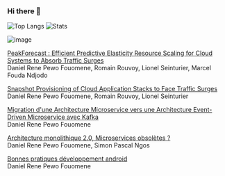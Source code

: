 ### Hi there 👋

![Top Langs](https://github-readme-stats.vercel.app/api/top-langs/?username=fouomene&hide=SCSS,Less,HTML,CSS,shell,TSQL,Batchfile,PHP)
![Stats](https://github-readme-stats.vercel.app/api?username=fouomene&show_icons=true&count_private=true&hide=contribs)

![image](https://github.com/user-attachments/assets/d2e19f70-d27c-4c63-a6fa-ef8c5eff1219)

[PeakForecast : Efficient Predictive Elasticity Resource
Scaling for Cloud Systems to Absorb Traffic Surges](peakforecast.pdf)<br />Daniel Rene Pewo Fouomene, Romain Rouvoy, Lionel Seinturier, Marcel Fouda Ndjodo

[Snapshot Provisioning of Cloud Application Stacks to Face Traffic Surges](RR-8299.pdf)<br />Daniel Rene Pewo Fouomene, Romain Rouvoy, Lionel Seinturier

[Migration d'une Architecture Microservice vers une Architecture Event-Driven Microservice avec Kafka](migrationdunearchitecturemicroserviceversunearchitectureevent-drivenmicroserviceaveckafka-220828021837-28ac3410.pdf)<br />Daniel Rene Pewo Fouomene

[Architecture monolithique 2.0, Microservices obsolètes ?](Architecture-monolithique-2_0-MicroServices-obsoletes.pdf)<br />Daniel Rene Pewo Fouomene, Simon Pascal Ngos

[Bonnes pratiques développement android](https://fr.slideshare.net/slideshow/bonnes-pratiques-dveloppement-android/62685477)<br />Daniel Rene Pewo Fouomene



